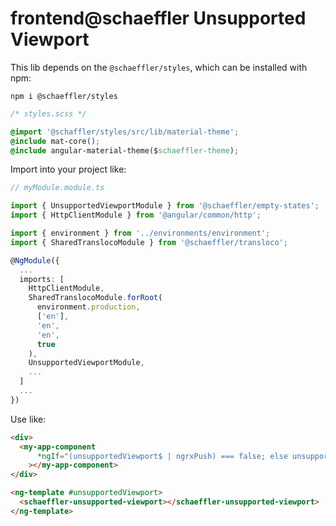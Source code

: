 # frontend@schaeffler Unsupported Viewport

This lib depends on the `@schaeffler/styles`, which can be installed with npm:

`npm i @schaeffler/styles`

```css
/* styles.scss */

@import '@schaffler/styles/src/lib/material-theme';  
@include mat-core();
@include angular-material-theme($schaeffler-theme);
```

Import into your project like:

```typescript
// myModule.module.ts

import { UnsupportedViewportModule } from '@schaeffler/empty-states';
import { HttpClientModule } from '@angular/common/http';

import { environment } from '../environments/environment';
import { SharedTranslocoModule } from '@schaeffler/transloco';

@NgModule({
  ...
  imports: [
    HttpClientModule,
    SharedTranslocoModule.forRoot(
      environment.production,
      ['en'],
      'en',
      'en',
      true
    ),
    UnsupportedViewportModule,
    ...
  ]
  ...
})
```

Use like:

```html
<div>
  <my-app-component
      *ngIf="(unsupportedViewport$ | ngrxPush) === false; else unsupportedViewport"
    ></my-app-component>
</div>

<ng-template #unsupportedViewport>
  <schaeffler-unsupported-viewport></schaeffler-unsupported-viewport>
</ng-template>

```

